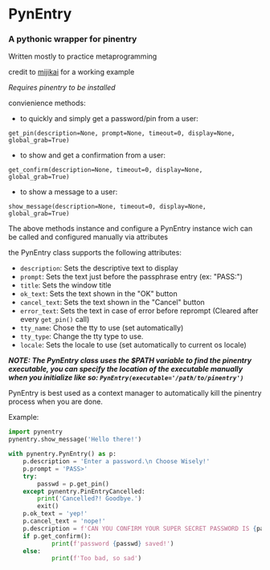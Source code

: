 # PynEntry
### A pythonic wrapper for pinentry

Written mostly to practice metaprogramming

credit to [mijikai](https://github.com/mijikai/pynentry) for a working example

*Requires pinentry to be installed*

convienience methods:

* to quickly and simply get a password/pin from a user:

`get_pin(description=None, prompt=None, timeout=0, display=None, global_grab=True)`

* to show and get a confirmation from a user:

`get_confirm(description=None, timeout=0, display=None, global_grab=True)`

* to show a message to a user:

`show_message(description=None, timeout=0, display=None, global_grab=True)`


The above methods instance and configure a PynEntry instance wich can be called and configured manually
via attributes


the PynEntry class supports the following attributes:

* `description`: Sets the descriptive text to display
* `prompt`: Sets the text just before the passphrase entry (ex: "PASS:")
* `title`: Sets the window title
* `ok_text`: Sets the text shown in the "OK" button
* `cancel_text`: Sets the text shown in the "Cancel" button
* `error_text`: Sets the text in case of error before reprompt (Cleared after every `get_pin()` call)
* `tty_name`: Chose the tty to use (set automatically)
* `tty_type`: Change the tty type to use.
* `locale`: Sets the locale to use (set automatically to current os locale)

***NOTE: The PynEntry class uses the $PATH variable to find the pinentry executable, you can specify the location of the
executable manually when you initialize like so: `PynEntry(executable='/path/to/pinentry')`***

PynEntry is best used as a context manager to automatically kill the pinentry process when you are done.

Example:
```python
import pynentry
pynentry.show_message('Hello there!')

with pynentry.PynEntry() as p:
    p.description = 'Enter a password.\n Choose Wisely!'
    p.prompt = 'PASS>'
    try:
        passwd = p.get_pin()
    except pynentry.PinEntryCancelled:
        print('Cancelled?! Goodbye.')
        exit()
    p.ok_text = 'yep!'
    p.cancel_text = 'nope!'
    p.description = f'CAN YOU CONFIRM YOUR SUPER SECRET PASSWORD IS {passwd}?'
    if p.get_confirm():
            print(f'password {passwd} saved!')
    else:
            print(f'Too bad, so sad')
````
